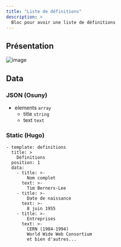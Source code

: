 ```yaml
---
title: "Liste de définitions"
description: >
  Bloc pour avoir une liste de définitions
---
```


## Présentation

![image](https://user-images.githubusercontent.com/7761386/170989374-8b73382d-50d2-4f52-918d-70f19e26c58c.jpg)


## Data

### JSON (Osuny)

* elements ```array```
  * title ```string```
  * text ```text```

### Static (Hugo)

```
- template: definitions
  title: >
    Définitions
  position: 1
  data:
    - title: >-
        Nom complet
      text: >-
        Tim Berners-Lee
    - title: >-
        Date de naissance
      text: >-
        8 juin 1955
    - title: >-
        Entreprises
      text: >-
        CERN (1984-1994)
        World Wide Web Consortium
        et bien d'autres...
```
